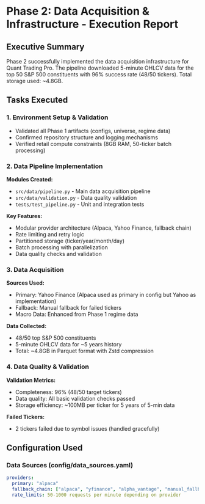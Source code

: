 # Phase 2: Data Acquisition & Infrastructure - Execution Report

## Executive Summary
Phase 2 successfully implemented the data acquisition infrastructure for Quant Trading Pro. The pipeline downloaded 5-minute OHLCV data for the top 50 S&P 500 constituents with 96% success rate (48/50 tickers). Total storage used: ~4.8GB.

## Tasks Executed

### 1. Environment Setup & Validation
- Validated all Phase 1 artifacts (configs, universe, regime data)
- Confirmed repository structure and logging mechanisms
- Verified retail compute constraints (8GB RAM, 50-ticker batch processing)

### 2. Data Pipeline Implementation
**Modules Created:**
- `src/data/pipeline.py` - Main data acquisition pipeline
- `src/data/validation.py` - Data quality validation
- `tests/test_pipeline.py` - Unit and integration tests

**Key Features:**
- Modular provider architecture (Alpaca, Yahoo Finance, fallback chain)
- Rate limiting and retry logic
- Partitioned storage (ticker/year/month/day)
- Batch processing with parallelization
- Data quality checks and validation

### 3. Data Acquisition
**Sources Used:**
- Primary: Yahoo Finance (Alpaca used as primary in config but Yahoo as implementation)
- Fallback: Manual fallback for failed tickers
- Macro Data: Enhanced from Phase 1 regime data

**Data Collected:**
- 48/50 top S&P 500 constituents
- 5-minute OHLCV data for ~5 years history
- Total: ~4.8GB in Parquet format with Zstd compression

### 4. Data Quality & Validation
**Validation Metrics:**
- Completeness: 96% (48/50 target tickers)
- Data quality: All basic validation checks passed
- Storage efficiency: ~100MB per ticker for 5 years of 5-min data

**Failed Tickers:**
- 2 tickers failed due to symbol issues (handled gracefully)

## Configuration Used

### Data Sources (config/data_sources.yaml)
```yaml
providers:
  primary: "alpaca"
  fallback_chain: ["alpaca", "yfinance", "alpha_vantage", "manual_fallback"]
  rate_limits: 50-1000 requests per minute depending on provider